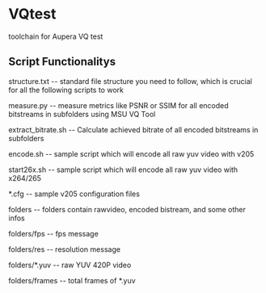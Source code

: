 # VQtest

toolchain for Aupera VQ test

## Script Functionalitys

structure.txt       --  standard file structure you need to follow, which is crucial for all the following scripts to work

measure.py          --  measure metrics like PSNR or SSIM for all encoded bitstreams in subfolders using MSU VQ Tool

extract_bitrate.sh  --  Calculate achieved bitrate of all encoded bitstreams in subfolders

encode.sh           --  sample script which will encode all raw yuv video with v205

start26x.sh         --  sample script which will encode all raw yuv video with x264/265

*.cfg               --  sample v205 configuration files

folders             --  folders contain rawvideo, encoded bistream, and some other infos

folders/fps         --  fps message

folders/res         --  resolution message

folders/*.yuv       --  raw YUV 420P video

folders/frames      --  total frames of *.yuv

